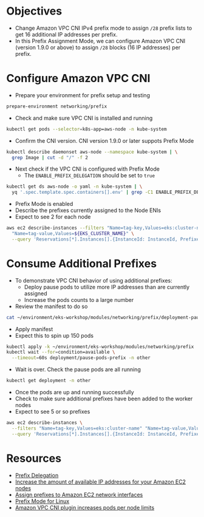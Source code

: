 # Objectives

- Change Amazon VPC CNI IPv4 prefix mode to assign `/28` prefix lists to get 16 additional IP addresses per prefix.
- In this Prefix Assignment Mode, we can configure Amazon VPC CNI (version 1.9.0 or above) to assign `/28` blocks (16 IP addresses) per prefix.


# Configure Amazon VPC CNI

- Prepare your environment for prefix setup and testing

```bash
prepare-environment networking/prefix
```

- Check and make sure VPC CNI is installed and running

```bash
kubectl get pods --selector=k8s-app=aws-node -n kube-system
```

- Confirm the CNI version. CNI version 1.9.0 or later suppots Prefix Mode

```bash
kubectl describe daemonset aws-node --namespace kube-system | \
  grep Image | cut -d "/" -f 2
```

- Next check if the VPC CNI is configured with Prefix Mode
  - The `ENABLE_PREFIX_DELEGATION` should be set to `true`

```bash
kubectl get ds aws-node -o yaml -n kube-system | \
  yq '.spec.template.spec.containers[].env' | grep -C1 ENABLE_PREFIX_DELEGATION
```

- Prefix Mode is enabled
- Describe the prefixes currently assigned to the Node ENIs
- Expect to see 2 for each node

```bash
aws ec2 describe-instances --filters "Name=tag-key,Values=eks:cluster-name" \
  "Name=tag-value,Values=${EKS_CLUSTER_NAME}" \
  --query 'Reservations[*].Instances[].{InstanceId: InstanceId, Prefixes: NetworkInterfaces[].Ipv4Prefixes[]}'
```

# Consume Additional Prefixes

- To demonstrate VPC CNI behavior of using additional prefixes:
  - Deploy pause pods to utilize more IP addresses than are currently assigned
  - Increase the pods counts to a large number
- Review the manifest to do so

```bash
cat ~/environment/eks-workshop/modules/networking/prefix/deployment-pause.yaml
```

- Apply manifest
- Expect this to spin up 150 pods

```bash
kubectl apply -k ~/environment/eks-workshop/modules/networking/prefix
kubectl wait --for=condition=available \
  --timeout=60s deployment/pause-pods-prefix -n other
```

- Wait is over. Check the pause pods are all running

```bash
kubectl get deployment -n other
```

- Once the pods are up and running successfully
- Check to make sure additional prefixes have been added to the worker nodes
- Expect to see 5 or so prefixes 

```bash
aws ec2 describe-instances \
  --filters "Name=tag-key,Values=eks:cluster-name" "Name=tag-value,Values=${EKS_CLUSTER_NAME}" \
  --query 'Reservations[*].Instances[].{InstanceId: InstanceId, Prefixes: NetworkInterfaces[].Ipv4Prefixes[]}'
```


# Resources

- [Prefix Delegation](https://www.eksworkshop.com/docs/networking/vpc-cni/prefix/)
- [Increase the amount of available IP addresses for your Amazon EC2 nodes](https://docs.aws.amazon.com/eks/latest/userguide/cni-increase-ip-addresses.html)
- [Assign prefixes to Amazon EC2 network interfaces](https://docs.aws.amazon.com/AWSEC2/latest/UserGuide/ec2-prefix-eni.html)
- [Prefix Mode for Linux](https://aws.github.io/aws-eks-best-practices/networking/prefix-mode/index_linux/)
- [Amazon VPC CNI plugin increases pods per node limits](https://aws.amazon.com/blogs/containers/amazon-vpc-cni-increases-pods-per-node-limits/)
